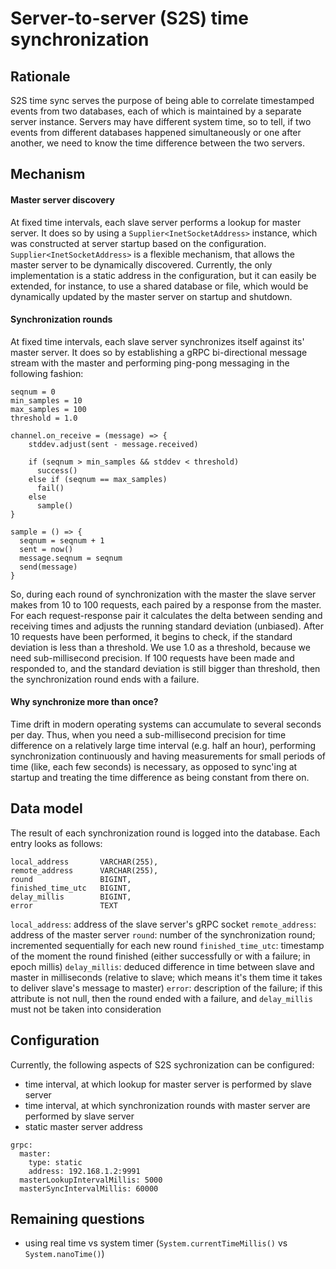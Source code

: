 # Server-to-server (S2S) time synchronization

## Rationale

S2S time sync serves the purpose of being able to correlate timestamped events from two databases, each of which is maintained by a separate server instance. Servers may have different system time, so to tell, if two events from different databases happened simultaneously or one after another, we need to know the time difference between the two servers.

## Mechanism

#### Master server discovery

At fixed time intervals, each slave server performs a lookup for master server. It does so by using a `Supplier<InetSocketAddress>` instance, which was constructed at server startup based on the configuration. `Supplier<InetSocketAddress>` is a flexible mechanism, that allows the master server to be dynamically discovered. Currently, the only implementation is a static address in the configuration, but it can easily be extended, for instance, to use a shared database or file, which would be dynamically updated by the master server on startup and shutdown.

#### Synchronization rounds

At fixed time intervals, each slave server synchronizes itself against its' master server. It does so by establishing a gRPC bi-directional message stream with the master and performing ping-pong messaging in the following fashion:

```
seqnum = 0
min_samples = 10
max_samples = 100
threshold = 1.0

channel.on_receive = (message) => {
    stddev.adjust(sent - message.received)
    
    if (seqnum > min_samples && stddev < threshold)
      success()
    else if (seqnum == max_samples)
      fail()
    else
      sample()
}

sample = () => {
  seqnum = seqnum + 1
  sent = now()
  message.seqnum = seqnum
  send(message)
}
```

So, during each round of synchronization with the master the slave server makes from 10 to 100 requests, each paired by a response from the master. For each request-response pair it calculates the delta between sending and receiving times and adjusts the running standard deviation (unbiased). After 10 requests have been performed, it begins to check, if the standard deviation is less than a threshold. We use 1.0 as a threshold, because we need sub-millisecond precision. If 100 requests have been made and responded to, and the standard deviation is still bigger than threshold, then the synchronization round ends with a failure.

#### Why synchronize more than once?

Time drift in modern operating systems can accumulate to several seconds per day. Thus, when you need a sub-millisecond precision for time difference on a relatively large time interval (e.g. half an hour), performing synchronization continuously and having measurements for small periods of time (like, each few seconds) is necessary, as opposed to sync'ing at startup and treating the time difference as being constant from there on.

## Data model

The result of each synchronization round is logged into the database. Each entry looks as follows:

```
local_address       VARCHAR(255),
remote_address      VARCHAR(255),
round               BIGINT,
finished_time_utc   BIGINT,
delay_millis        BIGINT,
error               TEXT
```

`local_address`: address of the slave server's gRPC socket
`remote_address`: address of the master server
`round`: number of the synchronization round; incremented sequentially for each new round
`finished_time_utc`: timestamp of the moment the round finished (either successfully or with a failure; in epoch millis)
`delay_millis`: deduced difference in time between slave and master in milliseconds (relative to slave; which means it's them time it takes to deliver slave's message to master)
`error`: description of the failure; if this attribute is not null, then the round ended with a failure, and `delay_millis` must not be taken into consideration

## Configuration

Currently, the following aspects of S2S sychronization can be configured:

- time interval, at which lookup for master server is performed by slave server
- time interval, at which synchronization rounds with master server are performed by slave server
- static master server address

```
grpc:
  master:
    type: static
    address: 192.168.1.2:9991
  masterLookupIntervalMillis: 5000
  masterSyncIntervalMillis: 60000
```

## Remaining questions

- using real time vs system timer (`System.currentTimeMillis()` vs `System.nanoTime()`)